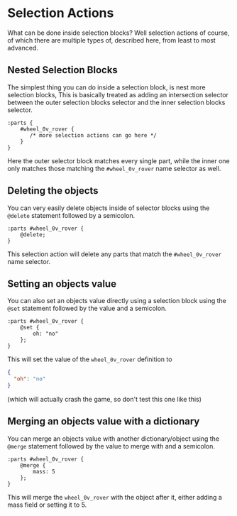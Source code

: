 # Selection Actions

What can be done inside selection blocks? Well selection actions of course, of which there are multiple types of, 
described here, from least to most advanced.

## Nested Selection Blocks
The simplest thing you can do inside a selection block, is nest more selection blocks,
This is basically treated as adding an intersection selector between the outer selection blocks selector and the inner
selection blocks selector.
```
:parts {
    #wheel_0v_rover {
       /* more selection actions can go here */
    }
}
```
Here the outer selector block matches every single part, while the inner one only matches those matching the `#wheel_0v_rover`
name selector as well.


## Deleting the objects
You can very easily delete objects inside of selector blocks using the `@delete` statement followed by a semicolon.
```
:parts #wheel_0v_rover {
    @delete;
}
```
This selection action will delete any parts that match the `#wheel_0v_rover` name selector.

## Setting an objects value
You can also set an objects value directly using a selection block using the `@set` statement followed by the value and a semicolon.
```
:parts #wheel_0v_rover {
    @set {
        oh: "no"
    };
}
```
This will set the value of the `wheel_0v_rover` definition to
```json
{
  "oh": "no"
}
```
(which will actually crash the game, so don't test this one like this)

## Merging an objects value with a dictionary
You can merge an objects value with another dictionary/object using the `@merge` statement followed by the value to merge with and a semicolon.
```
:parts #wheel_0v_rover {
    @merge {
        mass: 5
    };
}
```
This will merge the `wheel_0v_rover` with the object after it, either adding a mass field or setting it to 5.

## 